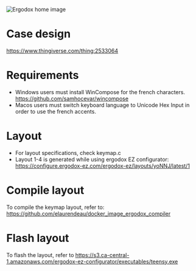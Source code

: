 ![Ergodox home image](https://i.imgur.com/Mjh2KLV.jpg)

# Case design
https://www.thingiverse.com/thing:2533064

# Requirements
- Windows users must install WinCompose for the french characters. https://github.com/samhocevar/wincompose
- Macos users must switch keyboard language to Unicode Hex Input in order to use the french accents.

# Layout
- For layout specifications, check keymap.c
- Layout 1-4 is generated while using ergodox EZ configurator: https://configure.ergodox-ez.com/ergodox-ez/layouts/yoNNJ/latest/1


# Compile layout
To compile the keymap layout, refer to: https://github.com/elaurendeau/docker_image_ergodox_compiler

# Flash layout
To flash the layout, refer to https://s3.ca-central-1.amazonaws.com/ergodox-ez-configurator/executables/teensy.exe

